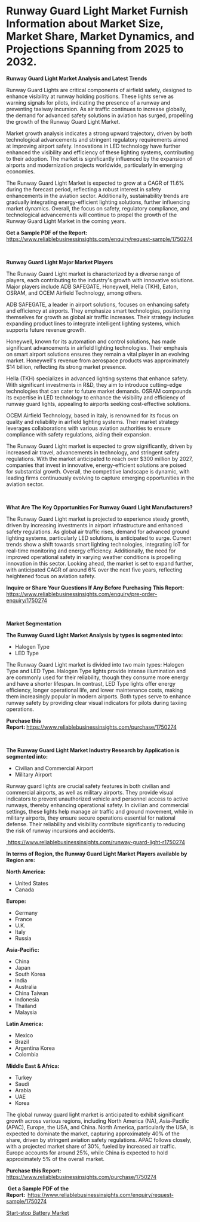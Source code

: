 <p><h1>Runway Guard Light Market Furnish Information about Market Size, Market Share, Market Dynamics, and Projections Spanning from 2025 to 2032.</h1></p><p><strong>Runway Guard Light Market Analysis and Latest Trends</strong></p>
<p><p>Runway Guard Lights are critical components of airfield safety, designed to enhance visibility at runway holding positions. These lights serve as warning signals for pilots, indicating the presence of a runway and preventing taxiway incursion. As air traffic continues to increase globally, the demand for advanced safety solutions in aviation has surged, propelling the growth of the Runway Guard Light Market. </p><p>Market growth analysis indicates a strong upward trajectory, driven by both technological advancements and stringent regulatory requirements aimed at improving airport safety. Innovations in LED technology have further enhanced the visibility and efficiency of these lighting systems, contributing to their adoption. The market is significantly influenced by the expansion of airports and modernization projects worldwide, particularly in emerging economies.</p><p>The Runway Guard Light Market is expected to grow at a CAGR of 11.6% during the forecast period, reflecting a robust interest in safety enhancements in the aviation sector. Additionally, sustainability trends are gradually integrating energy-efficient lighting solutions, further influencing market dynamics. Overall, the focus on safety, regulatory compliance, and technological advancements will continue to propel the growth of the Runway Guard Light Market in the coming years.</p></p>
<p><strong>Get a Sample PDF of the Report:&nbsp;</strong> <a href="https://www.reliablebusinessinsights.com/enquiry/request-sample/1750274?utm_campaign=3134&utm_medium=2&utm_source=Github&utm_content=ia&utm_term=07042025&utm_id=runway-guard-light">https://www.reliablebusinessinsights.com/enquiry/request-sample/1750274</a></p>
<p>&nbsp;</p>
<p><strong>Runway Guard Light Major Market Players</strong></p>
<p><p>The Runway Guard Light market is characterized by a diverse range of players, each contributing to the industry's growth with innovative solutions. Major players include ADB SAFEGATE, Honeywell, Hella (TKH), Eaton, OSRAM, and OCEM Airfield Technology, among others.</p><p>ADB SAFEGATE, a leader in airport solutions, focuses on enhancing safety and efficiency at airports. They emphasize smart technologies, positioning themselves for growth as global air traffic increases. Their strategy includes expanding product lines to integrate intelligent lighting systems, which supports future revenue growth.</p><p>Honeywell, known for its automation and control solutions, has made significant advancements in airfield lighting technologies. Their emphasis on smart airport solutions ensures they remain a vital player in an evolving market. Honeywell's revenue from aerospace products was approximately $14 billion, reflecting its strong market presence.</p><p>Hella (TKH) specializes in advanced lighting systems that enhance safety. With significant investments in R&D, they aim to introduce cutting-edge technologies that can cater to future market demands. OSRAM compounds its expertise in LED technology to enhance the visibility and efficiency of runway guard lights, appealing to airports seeking cost-effective solutions.</p><p>OCEM Airfield Technology, based in Italy, is renowned for its focus on quality and reliability in airfield lighting systems. Their market strategy leverages collaborations with various aviation authorities to ensure compliance with safety regulations, aiding their expansion.</p><p>The Runway Guard Light market is expected to grow significantly, driven by increased air travel, advancements in technology, and stringent safety regulations. With the market anticipated to reach over $300 million by 2027, companies that invest in innovative, energy-efficient solutions are poised for substantial growth. Overall, the competitive landscape is dynamic, with leading firms continuously evolving to capture emerging opportunities in the aviation sector.</p></p>
<p>&nbsp;</p>
<p><strong>What Are The Key Opportunities For Runway Guard Light Manufacturers?</strong></p>
<p><p>The Runway Guard Light market is projected to experience steady growth, driven by increasing investments in airport infrastructure and enhanced safety regulations. As global air traffic rises, demand for advanced ground lighting systems, particularly LED solutions, is anticipated to surge. Current trends show a shift towards smart lighting technologies, integrating IoT for real-time monitoring and energy efficiency. Additionally, the need for improved operational safety in varying weather conditions is propelling innovation in this sector. Looking ahead, the market is set to expand further, with anticipated CAGR of around 6% over the next five years, reflecting heightened focus on aviation safety.</p></p>
<p><strong>Inquire or Share Your Questions If Any Before Purchasing This Report:</strong> <a href="https://www.reliablebusinessinsights.com/enquiry/pre-order-enquiry/1750274?utm_campaign=3134&utm_medium=2&utm_source=Github&utm_content=ia&utm_term=07042025&utm_id=runway-guard-light">https://www.reliablebusinessinsights.com/enquiry/pre-order-enquiry/1750274</a></p>
<p>&nbsp;</p>
<p><strong>Market Segmentation</strong></p>
<p><strong>The Runway Guard Light Market Analysis by types is segmented into:</strong></p>
<p><ul><li>Halogen Type</li><li>LED Type</li></ul></p>
<p><p>The Runway Guard Light market is divided into two main types: Halogen Type and LED Type. Halogen Type lights provide intense illumination and are commonly used for their reliability, though they consume more energy and have a shorter lifespan. In contrast, LED Type lights offer energy efficiency, longer operational life, and lower maintenance costs, making them increasingly popular in modern airports. Both types serve to enhance runway safety by providing clear visual indicators for pilots during taxiing operations.</p></p>
<p><strong>Purchase this Report:&nbsp;</strong><a href="https://www.reliablebusinessinsights.com/purchase/1750274?utm_campaign=3134&utm_medium=2&utm_source=Github&utm_content=ia&utm_term=07042025&utm_id=runway-guard-light">https://www.reliablebusinessinsights.com/purchase/1750274</a></p>
<p>&nbsp;</p>
<p><strong>The Runway Guard Light Market Industry Research by Application is segmented into:</strong></p>
<p><ul><li>Civilian and Commercial Airport</li><li>Military Airport</li></ul></p>
<p><p>Runway guard lights are crucial safety features in both civilian and commercial airports, as well as military airports. They provide visual indicators to prevent unauthorized vehicle and personnel access to active runways, thereby enhancing operational safety. In civilian and commercial settings, these lights help manage air traffic and ground movement, while in military airports, they ensure secure operations essential for national defense. Their reliability and visibility contribute significantly to reducing the risk of runway incursions and accidents.</p></p>
<p><a href="https://www.reliablebusinessinsights.com/runway-guard-light-r1750274?utm_campaign=3134&utm_medium=2&utm_source=Github&utm_content=ia&utm_term=07042025&utm_id=runway-guard-light">&nbsp;https://www.reliablebusinessinsights.com/runway-guard-light-r1750274</a></p>
<p><strong>In terms of Region, the Runway Guard Light Market Players available by Region are:</strong></p>
<p>
    <p> <strong> North America: </strong>
        <ul>
            <li>United States</li>
            <li>Canada</li>
        </ul>
        </p> 
    <p> <strong> Europe: </strong>
        <ul>
            <li>Germany</li>
            <li>France</li>
            <li>U.K.</li>
            <li>Italy</li>
            <li>Russia</li>
        </ul>
        </p> 
    <p> <strong> Asia-Pacific: </strong>
        <ul>
            <li>China</li>
            <li>Japan</li>
            <li>South Korea</li>
            <li>India</li>
            <li>Australia</li>
            <li>China Taiwan</li>
            <li>Indonesia</li>
            <li>Thailand</li>
            <li>Malaysia</li>
        </ul>
        </p> 
    <p> <strong> Latin America: </strong>
        <ul>
            <li>Mexico</li>
            <li>Brazil</li>
            <li>Argentina Korea</li>
            <li>Colombia</li>
        </ul>
        </p> 
    <p> <strong> Middle East & Africa: </strong>
        <ul>
            <li>Turkey</li>
            <li>Saudi</li>
            <li>Arabia</li>
            <li>UAE</li>
            <li>Korea</li>
        </ul>
    </p>
    </p>
<p><p>The global runway guard light market is anticipated to exhibit significant growth across various regions, including North America (NA), Asia-Pacific (APAC), Europe, the USA, and China. North America, particularly the USA, is expected to dominate the market, capturing approximately 40% of the share, driven by stringent aviation safety regulations. APAC follows closely, with a projected market share of 30%, fueled by increased air traffic. Europe accounts for around 25%, while China is expected to hold approximately 5% of the overall market.</p></p>
<p><strong>Purchase this Report: </strong><a href="https://www.reliablebusinessinsights.com/purchase/1750274?utm_campaign=3134&utm_medium=2&utm_source=Github&utm_content=ia&utm_term=07042025&utm_id=runway-guard-light">https://www.reliablebusinessinsights.com/purchase/1750274</a></p>
<p>&nbsp;<strong>Get a Sample PDF of the Report:&nbsp;&nbsp;</strong><a href="https://www.reliablebusinessinsights.com/enquiry/request-sample/1750274?utm_campaign=3134&utm_medium=2&utm_source=Github&utm_content=ia&utm_term=07042025&utm_id=runway-guard-light">https://www.reliablebusinessinsights.com/enquiry/request-sample/1750274</a></p>
<p><strong></strong></p>
<p><p><a href="https://github.com/akermigarib/Market-Research-Report-List-1/blob/main/start-stop-battery-market.md?utm_campaign=3134&utm_medium=2&utm_source=Github&utm_content=ia&utm_term=07042025&utm_id=runway-guard-light">Start-stop Battery Market</a></p></p>
